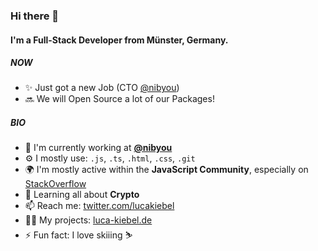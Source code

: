 ### Hi there 👋

#### I'm a Full-Stack Developer from Münster, Germany.

##### NOW

- ✨ Just got a new Job (CTO [@nibyou](https://github.com/nibyou))
- 🔜 We will Open Source a lot of our Packages!

##### BIO

- 🏢 I'm currently working at **[@nibyou](https://github.com/nibyou)**
- ⚙️ I mostly use: `.js`, `.ts`, `.html`, `.css`, `.git`
- 🌍 I'm mostly active within the **JavaScript Community**, especially on [StackOverflow](https://stackoverflow.com/users/6634591/luca-kiebel)
- 🌱 Learning all about **Crypto**
- 📫 Reach me: [twitter.com/lucakiebel](https://twitter.com/lucakiebel)
- 👨‍💻 My projects: [luca-kiebel.de](https://luca-kiebel.de#porjects)
- ⚡️ Fun fact: I love skiiing ⛷️
